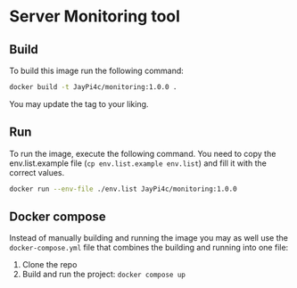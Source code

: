 # Server Monitoring tool

## Build

To build this image run the following command:
```bash
docker build -t JayPi4c/monitoring:1.0.0 .
```
You may update the tag to your liking.

## Run

To run the image, execute the following command. You need to copy the env.list.example file (`cp env.list.example env.list`) and fill it with the correct values.

```bash
docker run --env-file ./env.list JayPi4c/monitoring:1.0.0
```

## Docker compose

Instead of manually building and running the image you may as well use the `docker-compose.yml` file that combines the building and running into one file:

1. Clone the repo
2. Build and run the project: `docker compose up`  

